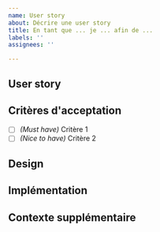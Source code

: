 ```yaml
---
name: User story
about: Décrire une user story
title: En tant que ... je ... afin de ...
labels: ''
assignees: ''

---
```


## User story

<!-- Rappeler la ou les user stories -->

## Critères d'acceptation

<!-- Lister les éléments qui, s'ils sont tous vérifiés, permettront de considérer la user story comme remplie, et de fermer le ticket.
La syntaxe "- [ ] Texte..." permet de créer une case à cocher
Distinguer les critères "Must have" et "Nice to have". Un critère "Must have" est absolument nécessaires pour traiter la user story. Un critère "Nice to have" est au contraire sympa mais pas obligatoire. Par exemple, il peut s'agir d'idées d'améliorations qui pourraient être faites de façon incrémentale plus tard. -->

- [ ] _(Must have)_ Critère 1
- [ ] _(Nice to have)_ Critère 2

## Design

<!-- Utiliser cette section librement pour le design. Par exemple, lister les considérations de design, ajouter un lien vers la maquette, etc. -->

## Implémentation

<!-- Utiliser cette section librement pour l'implémentation (la tech). Par exemple, lister les pistes d'implémentation, lister les sous-tickets permettant d'implémenter cette user story étape par étape, etc. -->

## Contexte supplémentaire

<!-- Si besoin, ajouter des éléments de contexte permettant de comprendre les tenants et aboutissants de cette user story -->
